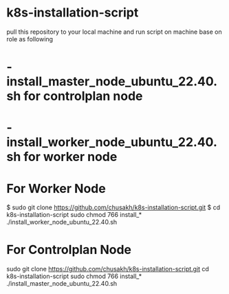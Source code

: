 # k8s-installation-script
pull this repository to your local machine and run script on machine base on role as following

#   - install_master_node_ubuntu_22.40.sh for controlplan node
#   - install_worker_node_ubuntu_22.40.sh for worker node
# For Worker Node
$ sudo git clone https://github.com/chusakh/k8s-installation-script.git
$ cd k8s-installation-script
sudo chmod 766 install_*
./install_worker_node_ubuntu_22.40.sh
# For Controlplan Node
sudo git clone https://github.com/chusakh/k8s-installation-script.git
cd k8s-installation-script
sudo chmod 766 install_*
./install_master_node_ubuntu_22.40.sh

